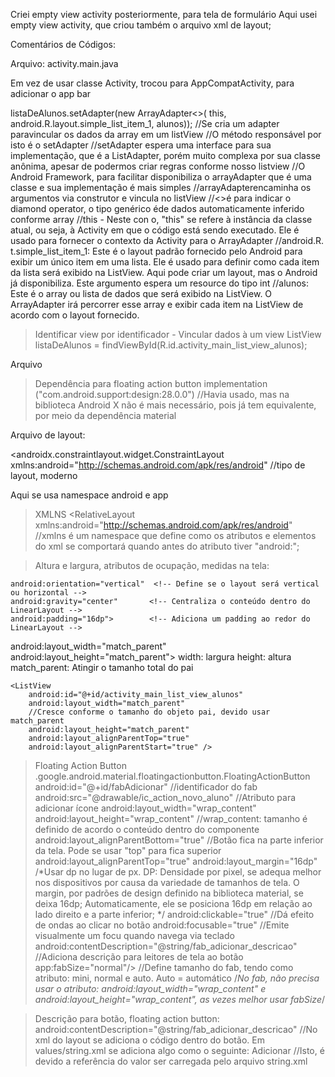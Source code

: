 Criei empty view activity posteriormente, para tela de formulário
Aqui usei empty view activity, que criou também o arquivo xml de layout;

Comentários de Códigos:



Arquivo: activity.main.java

Em vez de usar classe Activity, trocou para AppCompatActivity, para adicionar o app bar

listaDeAlunos.setAdapter(new ArrayAdapter<>(
        this,
        android.R.layout.simple_list_item_1,
        alunos));
        //Se cria um adapter paravincular os dados da array em um listView
        //O método responsável por isto é o setAdapter
        //setAdapter espera uma interface para sua implementação, que é a ListAdapter, porém muito complexa por sua classe anônima, apesar de podermos criar regras conforme nosso listview
        //O Android Framework, para facilitar disponibiliza o arrayAdapter que é uma classe e sua implementação é mais simples
        //arrayAdapterencaminha os argumentos via construtor e vincula no listView
        //<>é para indicar o  diamond operator, o tipo genérico éde dados  automaticamente inferido conforme array
//this - Neste con                      o, "this" se refere à instância da classe atual, ou seja, à Activity em que o código está sendo executado. Ele é usado para fornecer o contexto da Activity para o ArrayAdapter
        //android.R.    t.simple_list_item_1: Este é o layout padrão fornecido pelo Android para exibir um único item em uma lista. Ele é usado para definir como cada item da lista será exibido na ListView. Aqui pode criar um layout, mas o Android já disponibiliza. Este argumento espera um resource do tipo int
        //alunos: Este é o array ou lista de dados que será exibido na ListView. O ArrayAdapter irá percorrer esse array e exibir cada item na ListView de acordo com o layout fornecido.

>Identificar view por identificador - Vincular dados à um view
ListView listaDeAlunos = findViewById(R.id.activity_main_list_view_alunos);

Arquivo 

>Dependência para floating action button
implementation  ("com.android.support:design:28.0.0")
//Havia usado, mas na biblioteca Android X não é mais necessário, pois já tem equivalente, por meio da dependência material

Arquivo de layout:

<androidx.constraintlayout.widget.ConstraintLayout xmlns:android="http://schemas.android.com/apk/res/android"
//tipo de layout, moderno

Aqui se usa namespace android e app

>XMLNS 
<RelativeLayout xmlns:android="http://schemas.android.com/apk/res/android"
//xmlns é um namespace que define como os atributos e elementos do xml se comportará quando antes do atributo tiver "android:";

>Altura e largura, atributos de ocupação, medidas na tela:

    android:orientation="vertical"  <!-- Define se o layout será vertical ou horizontal -->
    android:gravity="center"       <!-- Centraliza o conteúdo dentro do LinearLayout -->
    android:padding="16dp">        <!-- Adiciona um padding ao redor do LinearLayout -->

android:layout_width="match_parent"
android:layout_height="match_parent">
width: largura
height: altura
match_parent: Atingir o tamanho total do pai


    <ListView
        android:id="@+id/activity_main_list_view_alunos"
        android:layout_width="match_parent"
        //Cresce conforme o tamanho do objeto pai, devido usar match_parent
        android:layout_height="match_parent"
        android:layout_alignParentTop="true"
        android:layout_alignParentStart="true" />


>Floating Action Button
.google.android.material.floatingactionbutton.FloatingActionButton
        android:id="@+id/fabAdicionar"
        //identificador do fab
        android:src="@drawable/ic_action_novo_aluno"
        //Atributo para adicionar ícone
        android:layout_width="wrap_content"
        android:layout_height="wrap_content"
        //wrap_content: tamanho é definido de acordo o conteúdo dentro do componente
        android:layout_alignParentBottom="true"
        //Botão fica na parte inferior da tela. Pode se usar "top" para fica superior
        android:layout_alignParentTop="true"
        android:layout_margin="16dp" 
        /*Usar dp no lugar de px. DP: Densidade por pixel, se adequa melhor nos dispositivos por causa da variedade de tamanhos de tela. O margin, por padrões de design definido na biblioteca material, se deixa 16dp; Automaticamente, ele se posiciona 16dp em relação ao lado direito e a parte inferior; */
            android:clickable="true"
            //Dá efeito de ondas ao clicar no botão
android:focusable="true"
//Emite visualmente um focu quando navega via teclado
        android:contentDescription="@string/fab_adicionar_descricao" 
        //Adiciona descrição para leitores de tela ao botão
        app:fabSize="normal"/>
        //Define tamanho do fab, tendo como atributo: mini, normal e auto. Auto = automático
/*No fab, não precisa usar o atributo: android:layout_width="wrap_content" e android:layout_height="wrap_content", as vezes melhor usar fabSize*/


>Descrição para botão, floating action button:
android:contentDescription="@string/fab_adicionar_descricao" 
//No xml do layout se adiciona o código dentro do botão. Em values/string.xml se adiciona algo como o seguinte:
<string name="fab_adicionar_descricao">Adicionar</string>
//Isto, é devido a referência do valor ser carregada pelo arquivo string.xml
